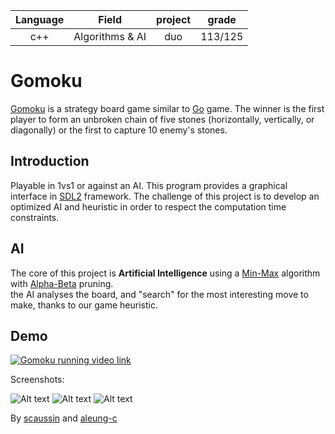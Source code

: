 | Language | Field           | project | grade |
| :------: |:---------------:| :------:|:-----:|
| c++      | Algorithms & AI | duo     |113/125|

# Gomoku
[Gomoku](https://en.wikipedia.org/wiki/Gomoku) is a strategy board game similar to [Go](https://en.wikipedia.org/wiki/Go_(game)) game.
The winner is the first player to form an unbroken chain of five stones (horizontally, vertically, or diagonally) or the first to capture 10 enemy's stones.

## Introduction
Playable in 1vs1 or against an AI. This program provides a graphical interface in [SDL2](https://www.libsdl.org/) framework. The challenge of this project is to develop an optimized AI and heuristic in order to respect the computation time constraints.

## AI
The core of this project is __Artificial Intelligence__ using a [Min-Max](https://en.wikipedia.org/wiki/Minimax) algorithm with [Alpha-Beta](https://en.wikipedia.org/wiki/Alpha%E2%80%93beta_pruning) pruning.  
the AI analyses the board, and "search" for the most interesting move to make, thanks to our game heuristic.

## Demo

[![Gomoku running video link](https://img.youtube.com/vi/A97sY5tTSNk/0.jpg)](https://www.youtube.com/watch?v=A97sY5tTSNk)

Screenshots:

![Alt text](./screens/gomoku_1.png "Gomoku screenshot 1")
![Alt text](./screens/gomoku_2.png "Gomoku screenshot 2")
![Alt text](./screens/gomoku_3.png "Gomoku screenshot 3")

By [scaussin](https://github.com/scaussin) and [aleung-c](https://github.com/aleung-c)
